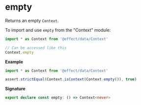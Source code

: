 # empty

Returns an empty `Context`.

To import and use `empty` from the "Context" module:

```ts
import * as Context from '@effect/data/Context'

// Can be accessed like this
Context.empty
```

**Example**

```ts
import * as Context from '@effect/data/Context'

assert.strictEqual(Context.isContext(Context.empty()), true)
```

**Signature**

```ts
export declare const empty: () => Context<never>
```
